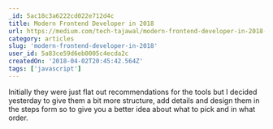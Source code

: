 ```yaml
---
_id: 5ac18c3a6222cd022e712d4c
title: Modern Frontend Developer in 2018
url: https://medium.com/tech-tajawal/modern-frontend-developer-in-2018-4c2072fa2b9c
category: articles
slug: 'modern-frontend-developer-in-2018'
user_id: 5a83ce59d6eb0005c4ecda2c
createdOn: '2018-04-02T20:45:42.564Z'
tags: ['javascript']
---
```


Initially they were just flat out recommendations for the tools but I decided yesterday to give them a bit more structure, add details and design them in the steps form so to give you a better idea about what to pick and in what order.
